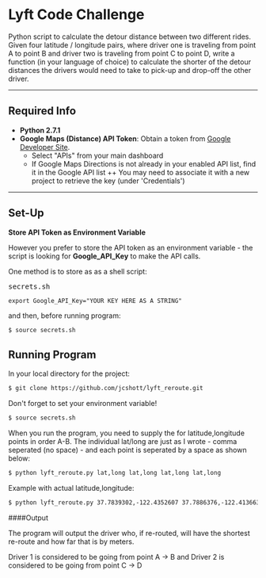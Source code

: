 Lyft Code Challenge
====================================
Python script to calculate the detour distance between two different rides. Given four latitude / longitude pairs, where driver one is traveling from point A to point B and driver two is traveling from point C to point D, write a function (in your language of choice) to calculate the shorter of the detour distances the drivers would need to take to pick-up and drop-off the other driver.

____

## Required Info ##

* <b> Python 2.7.1</b>
* <b>Google Maps (Distance) API Token</b>:  Obtain a token from [Google Developer Site](https://console.developers.google.com).
	+ Select "APIs" from your main dashboard
	+ If Google Maps Directions is not already in your enabled API list, find it in the Google API list
	++ You may need to associate it with a new project to retrieve the key (under 'Credentials')

____

## Set-Up ##

**Store API Token as Environment Variable**

However you prefer to store the API token as an environment variable - the script is looking for **Google_API_Key** to make the API calls.

One method is to store as as a shell script:

<kbd>secrets.sh</kbd>

```
export Google_API_Key="YOUR KEY HERE AS A STRING"
```
and then, before running program:

```sh
$ source secrets.sh
```

## Running Program ##

In your local directory for the project:

```sh
$ git clone https://github.com/jcshott/lyft_reroute.git
```

Don't forget to set your environment variable!

```sh
$ source secrets.sh
```

When you run the program, you need to supply the for latitude,longitude points in order A-B.  The individual lat/long are just as I wrote - comma seperated (no space) - and each point is seperated by a space as shown below:

```sh
$ python lyft_reroute.py lat,long lat,long lat,long lat,long
```

Example with actual latitude,longitude:

```sh
$ python lyft_reroute.py 37.7839302,-122.4352607 37.7886376,-122.4136639 37.7955745,-122.3955095 37.8023991,-122.4080109
```


####Output

The program will output the driver who, if re-routed, will have the shortest re-route and how far that is by meters.  

Driver 1 is considered to be going from point A -> B and Driver 2 is considered to be going from point C -> D